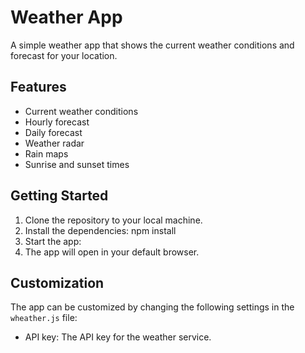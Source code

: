 # Weather App

A simple weather app that shows the current weather conditions and forecast for your location.

## Features

* Current weather conditions
* Hourly forecast
* Daily forecast
* Weather radar
* Rain maps
* Sunrise and sunset times

## Getting Started

1. Clone the repository to your local machine.
2. Install the dependencies: npm install
3. Start the app:
4. The app will open in your default browser.

## Customization

The app can be customized by changing the following settings in the `wheather.js` file:

* API key: The API key for the weather service.





